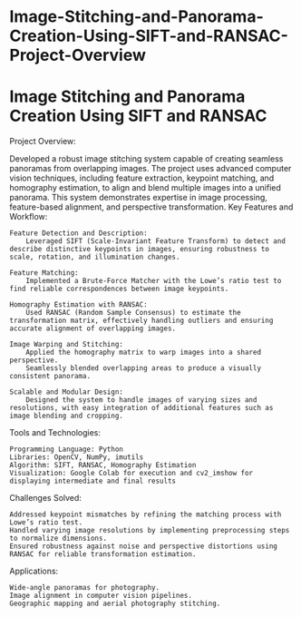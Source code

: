 # Image-Stitching-and-Panorama-Creation-Using-SIFT-and-RANSAC-Project-Overview

# Image Stitching and Panorama Creation Using SIFT and RANSAC
Project Overview:

Developed a robust image stitching system capable of creating seamless panoramas from overlapping images. The project uses advanced computer vision techniques, including feature extraction, keypoint matching, and homography estimation, to align and blend multiple images into a unified panorama. This system demonstrates expertise in image processing, feature-based alignment, and perspective transformation.
Key Features and Workflow:

    Feature Detection and Description:
        Leveraged SIFT (Scale-Invariant Feature Transform) to detect and describe distinctive keypoints in images, ensuring robustness to scale, rotation, and illumination changes.

    Feature Matching:
        Implemented a Brute-Force Matcher with the Lowe’s ratio test to find reliable correspondences between image keypoints.

    Homography Estimation with RANSAC:
        Used RANSAC (Random Sample Consensus) to estimate the transformation matrix, effectively handling outliers and ensuring accurate alignment of overlapping images.

    Image Warping and Stitching:
        Applied the homography matrix to warp images into a shared perspective.
        Seamlessly blended overlapping areas to produce a visually consistent panorama.

    Scalable and Modular Design:
        Designed the system to handle images of varying sizes and resolutions, with easy integration of additional features such as image blending and cropping.

Tools and Technologies:

    Programming Language: Python
    Libraries: OpenCV, NumPy, imutils
    Algorithm: SIFT, RANSAC, Homography Estimation
    Visualization: Google Colab for execution and cv2_imshow for displaying intermediate and final results

Challenges Solved:

    Addressed keypoint mismatches by refining the matching process with Lowe’s ratio test.
    Handled varying image resolutions by implementing preprocessing steps to normalize dimensions.
    Ensured robustness against noise and perspective distortions using RANSAC for reliable transformation estimation.

Applications:

    Wide-angle panoramas for photography.
    Image alignment in computer vision pipelines.
    Geographic mapping and aerial photography stitching.

